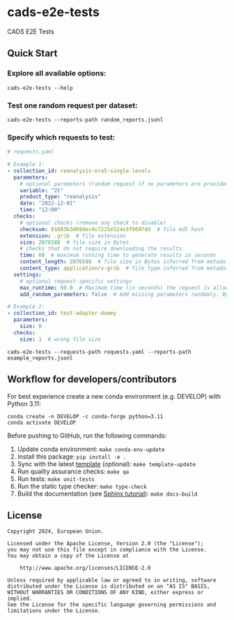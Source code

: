 # cads-e2e-tests

CADS E2E Tests

## Quick Start

### Explore all available options:

```
cads-e2e-tests --help
```

### Test one random request per dataset:

```
cads-e2e-tests --reports-path random_reports.jsonl
```

### Specify which requests to test:

```yaml
# requests.yaml

# Example 1:
- collection_id: reanalysis-era5-single-levels
  parameters:
    # optional parameters (random request if no parameters are provided)
    variable: "2t"
    product_type: "reanalysis"
    date: "2012-12-01"
    time: "12:00"
  checks:
    # optional checks (remove any check to disable)
    checksum: 01683b3d69dec4c7221e524e3f6697dd  # file md5 hash
    extension: .grib  # file extension
    size: 2076588  # file size in Bytes
    # checks that do not require downloading the results
    time: 60  # maximum running time to generate results in seconds
    content_length: 2076588  # file size in Bytes inferred from metadata
    content_type: application/x-grib  # file type inferred from metadata
  settings:
    # optional request-specific settings
    max_runtime: 60.0  # Maximum time (in seconds) the request is allowed to run
    add_random_parameters: false  # Add missing parameters randomly. By default, only empty requests are filled

# Example 2:
- collection_id: test-adaptor-dummy
  parameters:
    size: 0
  checks:
    size: 1  # wrong file size
```

```
cads-e2e-tests --requests-path requests.yaml --reports-path example_reports.jsonl
```

## Workflow for developers/contributors

For best experience create a new conda environment (e.g. DEVELOP) with Python 3.11:

```
conda create -n DEVELOP -c conda-forge python=3.11
conda activate DEVELOP
```

Before pushing to GitHub, run the following commands:

1. Update conda environment: `make conda-env-update`
1. Install this package: `pip install -e .`
1. Sync with the latest [template](https://github.com/ecmwf-projects/cookiecutter-conda-package) (optional): `make template-update`
1. Run quality assurance checks: `make qa`
1. Run tests: `make unit-tests`
1. Run the static type checker: `make type-check`
1. Build the documentation (see [Sphinx tutorial](https://www.sphinx-doc.org/en/master/tutorial/)): `make docs-build`

## License

```
Copyright 2024, European Union.

Licensed under the Apache License, Version 2.0 (the "License");
you may not use this file except in compliance with the License.
You may obtain a copy of the License at

    http://www.apache.org/licenses/LICENSE-2.0

Unless required by applicable law or agreed to in writing, software
distributed under the License is distributed on an "AS IS" BASIS,
WITHOUT WARRANTIES OR CONDITIONS OF ANY KIND, either express or implied.
See the License for the specific language governing permissions and
limitations under the License.
```
